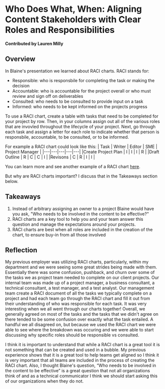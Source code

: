 # Who Does What, When: Aligning Content Stakeholders with Clear Roles and Responsibilities

**Contributed by Lauren Milly**

## Overview
In Blaine's presentation we learned about RACI charts. RACI stands for:
* Responsible: who is responsbile for completing the task or making the decision
* Accountable: who is accountable for the project overall or who must review and sign off on deliverables
* Consulted: who needs to be consulted to provide input on a task
* Informed: who needs to be kept informed on the projects progress

To use a RACI chart, create a table with tasks that need to be completed for your project by row. Then, in your columns assign out all of the various roles that are invovled throughout the lifecycle of your project. Next, go through each task and assign a letter for each role to indicate whether that person is responsbile, accountable, to be consulted, or to be informed. 

For example a RACI chart could look like this:
| Task | Writer | Editor | SME | Project Manager |
|---|---|---|---|---|
|Create Project Plan | I | I | I | R |
|Draft Outline | R | C | C | I |
|Revisons | C | R | I | I |

You can learn more and see another example of a RACI chart [here](https://www.wrike.com/blog/what-is-a-raci-chart/).

But why are RACI charts important? I discuss that in the Takeaways section below.

## Takeaways
1. Instead of arbitrary assigning an owner to a project Blaine would have you ask, "Who needs to be involved in the content to be effective?" 
2. RACI charts are a key tool to help you and your team answer this question and manage the expectations around your projects. 
3. RACI charts are best when all roles are included in the creation of the chart, to ensure buy-in from all those involved

## Reflection
My previous employer was utilizing RACI charts, particularly, within my department and we were seeing some great strides being made with them. Essentially there was some confusion, pushback, and churn over some of the tasks we as project team needed to complete on our client projects. Our internal team was made up of a project manager, a business consultant, a technical consultant, a test manager, and a test analyst. Our management team create a RACI document of all the tasks we typically complete on a project and had each team go through the  RACI chart and fill it out from their understanding of who was responsible for each task. It was very interesting when we all went through our charts together! Overall, we generally agreed on most of the tasks and the tasks that we didn't agree on there tended to be some confusion over exactly what the task entailed. A handful we all disagreed on, but because we used the RACI chart we were able to see where the breakdown was occuring and we were able to start discussing why specific roles should be responsible vs consulted. 

I think it is important to understand that while a RACI chart is a great tool it is not something that can be created and used in a bubble. My previous experience shows that it is a great tool to help teams get aligned so I think it is very important that all teams are included in the process of creating the RACI chart. Also, I thought Blaine's question, “Who needs to be involved in the content to be effective” is a great question that not all organizations think of and as a technical communicator I think we should start asking this of our organizations when they do not. 